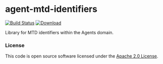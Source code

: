
# agent-mtd-identifiers
 
[![Build Status](https://travis-ci.org/hmrc/agent-mtd-identifiers.svg?branch=master)](https://travis-ci.org/hmrc/agent-mtd-identifiers) [ ![Download](https://api.bintray.com/packages/hmrc/releases/agent-mtd-identifiers/images/download.svg) ](https://bintray.com/hmrc/releases/agent-mtd-identifiers/_latestVersion)

Library for MTD identifiers within the Agents domain. 

### License

This code is open source software licensed under the [Apache 2.0 License]("http://www.apache.org/licenses/LICENSE-2.0.html").
    
